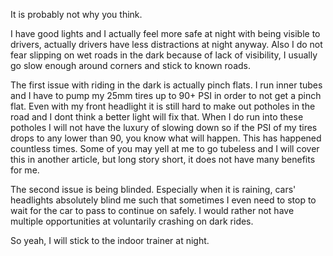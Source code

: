 It is probably not why you think.

I have good lights and I actually feel more safe at night with being visible to drivers, actually drivers have less distractions at night anyway. Also I do not fear slipping on wet roads in the dark because of lack of visibility, I usually go slow enough around corners and stick to known roads.

The first issue with riding in the dark is actually pinch flats. I run inner tubes and I have to pump my 25mm tires up to 90+ PSI in order to not get a pinch flat. Even with my front headlight it is still hard to make out potholes in the road and I dont think a better light will fix that. When I do run into these potholes I will not have the luxury of slowing down so if the PSI of my tires drops to any lower than 90, you know what will happen. This has happened countless times. Some of you may yell at me to go tubeless and I will cover this in another article, but long story short, it does not have many benefits for me.

The second issue is being blinded. Especially when it is raining, cars' headlights absolutely blind me such that sometimes I even need to stop to wait for the car to pass to continue on safely. I would rather not have multiple opportunities at voluntarily crashing on dark rides.

So yeah, I will stick to the indoor trainer at night.